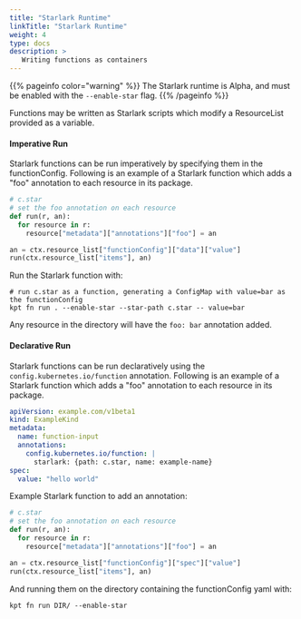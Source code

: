 ```yaml
---
title: "Starlark Runtime"
linkTitle: "Starlark Runtime"
weight: 4
type: docs
description: >
   Writing functions as containers
---
```


{{% pageinfo color="warning" %}}
The Starlark runtime is Alpha, and must be enabled with the `--enable-star`
flag.
{{% /pageinfo %}}

Functions may be written as Starlark scripts which modify a ResourceList provided as
a variable.

#### Imperative Run

Starlark functions can be run imperatively by specifying them in the functionConfig.  Following
is an example of a Starlark function which adds a "foo" annotation to each resource in its
package.

```python
# c.star
# set the foo annotation on each resource
def run(r, an):
  for resource in r:
    resource["metadata"]["annotations"]["foo"] = an

an = ctx.resource_list["functionConfig"]["data"]["value"]
run(ctx.resource_list["items"], an)
```

Run the Starlark function with:

```
# run c.star as a function, generating a ConfigMap with value=bar as the functionConfig
kpt fn run . --enable-star --star-path c.star -- value=bar
```

Any resource in the directory will have the `foo: bar` annotation added.

#### Declarative Run

Starlark functions can be run declaratively using the `config.kubernetes.io/function`
annotation.  Following is an example of a Starlark function which adds a "foo" annotation to
each resource in its package.

```yaml
apiVersion: example.com/v1beta1
kind: ExampleKind
metadata:
  name: function-input
  annotations:
    config.kubernetes.io/function: |
      starlark: {path: c.star, name: example-name}
spec:
  value: "hello world"
```

Example Starlark function to add an annotation:

```python
# c.star
# set the foo annotation on each resource
def run(r, an):
  for resource in r:
    resource["metadata"]["annotations"]["foo"] = an

an = ctx.resource_list["functionConfig"]["spec"]["value"]
run(ctx.resource_list["items"], an)
```

And running them on the directory containing the functionConfig yaml with:

```shell script
kpt fn run DIR/ --enable-star
```

